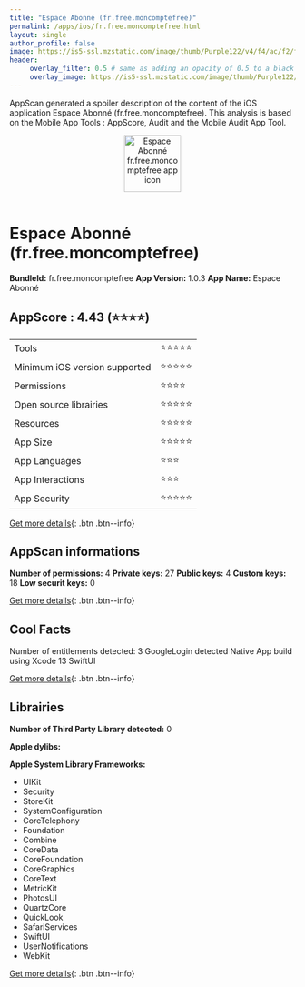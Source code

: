 ```yaml
---
title: "Espace Abonné (fr.free.moncomptefree)"
permalink: /apps/ios/fr.free.moncomptefree.html
layout: single
author_profile: false
image: https://is5-ssl.mzstatic.com/image/thumb/Purple122/v4/f4/ac/f2/f4acf261-427e-f4d7-ac1b-0aa00c277483/AppIcon-Production-0-1x_U007emarketing-0-6-0-85-220.png/512x512bb.jpg
header: 
     overlay_filter: 0.5 # same as adding an opacity of 0.5 to a black background
     overlay_image: https://is5-ssl.mzstatic.com/image/thumb/Purple122/v4/f4/ac/f2/f4acf261-427e-f4d7-ac1b-0aa00c277483/AppIcon-Production-0-1x_U007emarketing-0-6-0-85-220.png/512x512bb.jpg
---
```

AppScan generated a spoiler description of the content of the iOS application Espace Abonné (fr.free.moncomptefree). This analysis is based on the Mobile App Tools : AppScore, Audit and the Mobile Audit App Tool.

  
  
<div style="text-align: center;"><img src="https://is5-ssl.mzstatic.com/image/thumb/Purple122/v4/f4/ac/f2/f4acf261-427e-f4d7-ac1b-0aa00c277483/AppIcon-Production-0-1x_U007emarketing-0-6-0-85-220.png/512x512bb.jpg" width="100" height="100" alt="Espace Abonné fr.free.moncomptefree app icon"></div></br>
  
# Espace Abonné (fr.free.moncomptefree)

**BundleId:** fr.free.moncomptefree
**App Version:** 1.0.3
**App Name:** Espace Abonné


## AppScore : 4.43 (⭐️⭐️⭐️⭐️) 

<table>
<tr><td> Tools </td><td> ⭐️⭐️⭐️⭐️⭐️ </td></tr>
<tr><td> Minimum iOS version supported </td><td> ⭐️⭐️⭐️⭐️⭐️ </td></tr>
<tr><td> Permissions </td><td> ⭐️⭐️⭐️⭐️ </td></tr>
<tr><td> Open source librairies </td><td> ⭐️⭐️⭐️⭐️⭐️ </td></tr>
<tr><td> Resources </td><td> ⭐️⭐️⭐️⭐️⭐️ </td></tr>
<tr><td> App Size </td><td> ⭐️⭐️⭐️⭐️⭐️ </td></tr>
<tr><td> App Languages </td><td> ⭐️⭐️⭐️ </td></tr>
<tr><td> App Interactions </td><td> ⭐️⭐️⭐️ </td></tr>
<tr><td> App Security </td><td> ⭐️⭐️⭐️⭐️⭐️ </td></tr>
</table>

[Get more details](/pricing.html){: .btn .btn--info}  
  
## AppScan informations 

**Number of permissions:** 4
**Private keys:** 27
**Public keys:** 4
**Custom keys:** 18
**Low securit keys:** 0
  
[Get more details](/pricing.html){: .btn .btn--info}

## Cool Facts

Number of entitlements detected: 3
GoogleLogin detected
Native App
build using Xcode 13
SwiftUI
  
[Get more details](/pricing.html){: .btn .btn--info}

## Librairies 
**Number of Third Party Library detected:** 0

**Apple dylibs:**


**Apple System Library Frameworks:**
- UIKit
- Security
- StoreKit
- SystemConfiguration
- CoreTelephony
- Foundation
- Combine
- CoreData
- CoreFoundation
- CoreGraphics
- CoreText
- MetricKit
- PhotosUI
- QuartzCore
- QuickLook
- SafariServices
- SwiftUI
- UserNotifications
- WebKit


  
[Get more details](/pricing.html){: .btn .btn--info}

